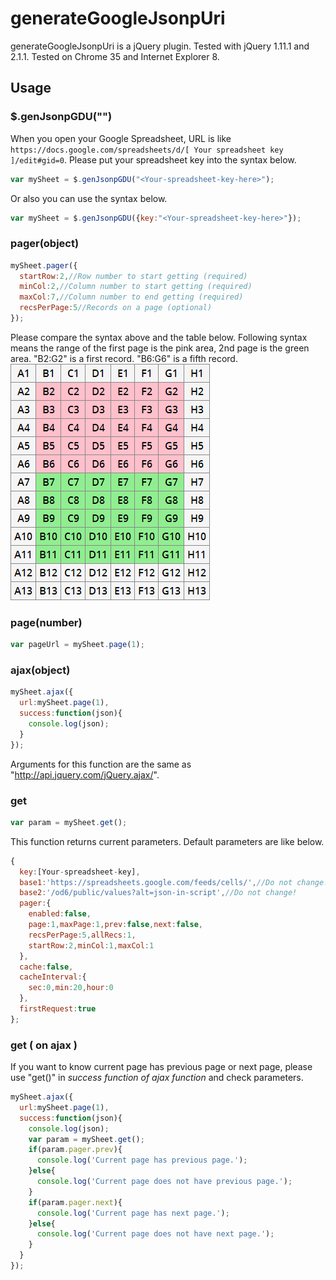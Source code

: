 <link href="https://raw.github.com/mecrazy/generateGoogleJsonpUri/master/markdown.css" rel="stylesheet"></link>

generateGoogleJsonpUri
======================
generateGoogleJsonpUri is a jQuery plugin. Tested with jQuery 1.11.1 and 2.1.1. Tested on Chrome 35 and Internet Explorer 8.

## Usage

### $.genJsonpGDU("<Your-spreadsheet-key-here>")

When you open your Google Spreadsheet, URL is like `https://docs.google.com/spreadsheets/d/[ Your spreadsheet key ]/edit#gid=0`. Please put your spreadsheet key into the syntax below.
```javascript
var mySheet = $.genJsonpGDU("<Your-spreadsheet-key-here>");
```
Or also you can use the syntax below.
```javascript
var mySheet = $.genJsonpGDU({key:"<Your-spreadsheet-key-here>"});
```

### pager(object)
```javascript
mySheet.pager({
  startRow:2,//Row number to start getting (required)
  minCol:2,//Column number to start getting (required)
  maxCol:7,//Column number to end getting (required)
  recsPerPage:5//Records on a page (optional)
});
```
Please compare the syntax above and the table below. Following syntax means the range of the first page is the pink area, 2nd page is the green area. "B2:G2" is a first record. "B6:G6" is a fifth record.
![Range of the pager](https://raw.githubusercontent.com/mecrazy/generateGoogleJsonpUri/master/markdown/table.gif "Range of the pager")

### page(number)
```javascript
var pageUrl = mySheet.page(1);
```

### ajax(object)
```javascript
mySheet.ajax({
  url:mySheet.page(1),
  success:function(json){
    console.log(json);
  }
});
```
Arguments for this function are the same as "http://api.jquery.com/jQuery.ajax/".

### get
```javascript
var param = mySheet.get();
```
This function returns current parameters. Default parameters are like below.
```javascript
{
  key:[Your-spreadsheet-key],
  base1:'https://spreadsheets.google.com/feeds/cells/',//Do not change!
  base2:'/od6/public/values?alt=json-in-script',//Do not change!
  pager:{
    enabled:false,
    page:1,maxPage:1,prev:false,next:false,
    recsPerPage:5,allRecs:1,
    startRow:2,minCol:1,maxCol:1
  },
  cache:false,
  cacheInterval:{
    sec:0,min:20,hour:0
  },
  firstRequest:true
};
```

### get ( on ajax )
If you want to know current page has previous page or next page, please use "get()" in _success function of ajax function_ and check parameters.
```javascript
mySheet.ajax({
  url:mySheet.page(1),
  success:function(json){
    console.log(json);
    var param = mySheet.get();
    if(param.pager.prev){
      console.log('Current page has previous page.');
    }else{
      console.log('Current page does not have previous page.');
    }
    if(param.pager.next){
      console.log('Current page has next page.');
    }else{
      console.log('Current page does not have next page.');
    }
  }
});
```